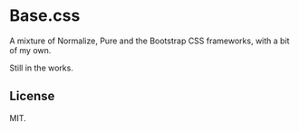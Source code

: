 Base.css
========

A mixture of Normalize, Pure and the Bootstrap CSS frameworks, with a bit of my own.

Still in the works.

License
-------

MIT.
